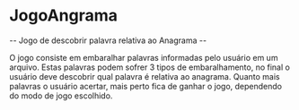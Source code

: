 # JogoAngrama
-- Jogo de descobrir palavra relativa ao Anagrama --

O jogo consiste em embaralhar palavras informadas pelo usuário em um arquivo. 
Estas palavras podem sofrer 3 tipos de embaralhamento, no final o usuário deve descobrir qual palavra é relativa ao anagrama.
Quanto mais palavras o usuário acertar, mais perto fica de ganhar o jogo, dependendo do modo de jogo escolhido.
